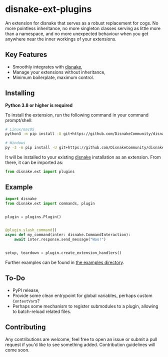 disnake-ext-plugins
===================

An extension for disnake that serves as a robust replacement for cogs.
No more pointless inheritance, no more singleton classes serving as little more
than a namespace, and no more unexpected behaviour when you get anywhere near
the inner workings of your extensions.

Key Features
------------
- Smoothly integrates with [disnake](https://github.com/DisnakeDev/disnake),
- Manage your extensions without inheritance,
- Minimum boilerplate, maximum control.

Installing
----------
**Python 3.8 or higher is required**

To install the extension, run the following command in your command prompt/shell:

``` sh
# Linux/macOS
python3 -m pip install -U git+https://github.com/DisnakeCommunity/disnake-ext-plugins

# Windows
py -3 -m pip install -U git+https://github.com/DisnakeCommunity/disnake-ext-plugins
```
It will be installed to your existing [disnake](https://github.com/DisnakeDev/disnake) installation as an extension. From there, it can be imported as:

```py
from disnake.ext import plugins
```

Example
-------
```py
import disnake
from disnake.ext import commands, plugin


plugin = plugins.Plugin()


@plugin.slash_command()
async def my_command(inter: disnake.CommandInteraction):
    await inter.response.send_message("Woo!")


setup, teardown = plugin.create_extension_handlers()
```
Further examples can be found in [the examples directory](https://github.com/Chromosomologist/disnake-ext-plugins/tree/master/examples).

To-Do
-----
- PyPI release,
- Provide some clean entrypoint for global variables, perhaps custom `ContextVar`s?
- Perhaps some mechanism to register submodules to a plugin, allowing to batch-reload related files.

Contributing
------------
Any contributions are welcome, feel free to open an issue or submit a pull request if you'd like to see something added. Contribution guidelines will come soon.

